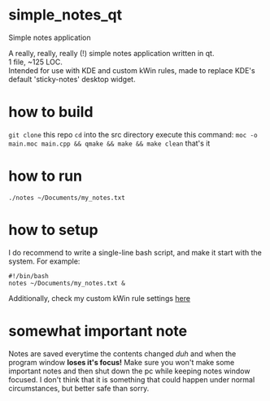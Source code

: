 # simple_notes_qt
Simple notes application

A really, really, really (!) simple notes application written in qt.  
1 file, ~125 LOC.  
Intended for use with KDE and custom kWin rules, made to replace KDE's default 'sticky-notes' desktop widget.  

# how to build
`git clone` this repo
`cd` into the src directory
execute this command:
`moc -o main.moc main.cpp && qmake && make && make clean`
that's it

# how to run
`./notes ~/Documents/my_notes.txt`

# how to setup
I do recommend to write a single-line bash script, and make it start with the system. For example:
```
#!/bin/bash
notes ~/Documents/my_notes.txt &
```
Additionally, check my custom kWin rule settings [here](kWin_settings/)

# somewhat important note
Notes are saved everytime the contents changed *duh* and when the program window **loses it's focus!** Make sure you won't make some important notes and then shut down the pc while keeping notes window focused. I don't think that it is something that could happen under normal circumstances, but better safe than sorry.




